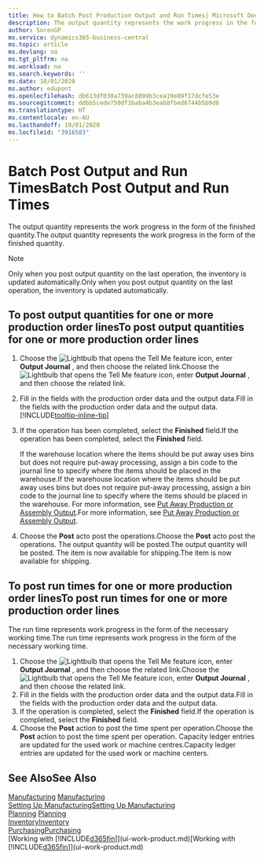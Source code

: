 ```yaml
---
title: How to Batch Post Production Output and Run Times| Microsoft Docs
description: The output quantity represents the work progress in the form of the finished quantity.
author: SorenGP
ms.service: dynamics365-business-central
ms.topic: article
ms.devlang: na
ms.tgt_pltfrm: na
ms.workload: na
ms.search.keywords: ''
ms.date: 10/01/2020
ms.author: edupont
ms.openlocfilehash: db613df030a739ac8899b3cea19e89f17dcfe53e
ms.sourcegitcommit: ddbb5cede750df1baba4b3eab8fbed6744b5b9d6
ms.translationtype: HT
ms.contentlocale: en-AU
ms.lasthandoff: 10/01/2020
ms.locfileid: "3916583"
---
```

# <a name="batch-post-output-and-run-times"></a><span data-ttu-id="3d16a-103">Batch Post Output and Run Times</span><span class="sxs-lookup"><span data-stu-id="3d16a-103">Batch Post Output and Run Times</span></span>
<span data-ttu-id="3d16a-104">The output quantity represents the work progress in the form of the finished quantity.</span><span class="sxs-lookup"><span data-stu-id="3d16a-104">The output quantity represents the work progress in the form of the finished quantity.</span></span>  

> [!NOTE]
> <span data-ttu-id="3d16a-105">Only when you post output quantity on the last operation, the inventory is updated automatically.</span><span class="sxs-lookup"><span data-stu-id="3d16a-105">Only when you post output quantity on the last operation, the inventory is updated automatically.</span></span>  

## <a name="to-post-output-quantities-for-one-or-more-production-order-lines"></a><span data-ttu-id="3d16a-106">To post output quantities for one or more production order lines</span><span class="sxs-lookup"><span data-stu-id="3d16a-106">To post output quantities for one or more production order lines</span></span>
1. <span data-ttu-id="3d16a-107">Choose the ![Lightbulb that opens the Tell Me feature](media/ui-search/search_small.png "Tell me what you want to do") icon, enter **Output Journal** , and then choose the related link.</span><span class="sxs-lookup"><span data-stu-id="3d16a-107">Choose the ![Lightbulb that opens the Tell Me feature](media/ui-search/search_small.png "Tell me what you want to do") icon, enter **Output Journal** , and then choose the related link.</span></span>  
2. <span data-ttu-id="3d16a-108">Fill in the fields with the production order data and the output data.</span><span class="sxs-lookup"><span data-stu-id="3d16a-108">Fill in the fields with the production order data and the output data.</span></span> [!INCLUDE[tooltip-inline-tip](includes/tooltip-inline-tip_md.md)]
3. <span data-ttu-id="3d16a-109">If the operation has been completed, select the **Finished** field.</span><span class="sxs-lookup"><span data-stu-id="3d16a-109">If the operation has been completed, select the **Finished** field.</span></span>  

    <span data-ttu-id="3d16a-110">If the warehouse location where the items should be put away uses bins but does not require put-away processing,  assign a bin code to the journal line to specify where the items should be placed in the warehouse.</span><span class="sxs-lookup"><span data-stu-id="3d16a-110">If the warehouse location where the items should be put away uses bins but does not require put-away processing,  assign a bin code to the journal line to specify where the items should be placed in the warehouse.</span></span> <span data-ttu-id="3d16a-111">For more information, see [Put Away Production or Assembly Output](warehouse-how-to-put-away-production-output.md).</span><span class="sxs-lookup"><span data-stu-id="3d16a-111">For more information, see [Put Away Production or Assembly Output](warehouse-how-to-put-away-production-output.md).</span></span>  

4. <span data-ttu-id="3d16a-112">Choose the **Post** acto post the operations.</span><span class="sxs-lookup"><span data-stu-id="3d16a-112">Choose the **Post** acto post the operations.</span></span> <span data-ttu-id="3d16a-113">The output quantity will be posted.</span><span class="sxs-lookup"><span data-stu-id="3d16a-113">The output quantity will be posted.</span></span> <span data-ttu-id="3d16a-114">The item is now available for shipping.</span><span class="sxs-lookup"><span data-stu-id="3d16a-114">The item is now available for shipping.</span></span>  

## <a name="to-post-run-times-for-one-or-more-production-order-lines"></a><span data-ttu-id="3d16a-115">To post run times for one or more production order lines</span><span class="sxs-lookup"><span data-stu-id="3d16a-115">To post run times for one or more production order lines</span></span>
<span data-ttu-id="3d16a-116">The run time represents work progress in the form of the necessary working time.</span><span class="sxs-lookup"><span data-stu-id="3d16a-116">The run time represents work progress in the form of the necessary working time.</span></span>    

1.  <span data-ttu-id="3d16a-117">Choose the ![Lightbulb that opens the Tell Me feature](media/ui-search/search_small.png "Tell me what you want to do") icon, enter **Output Journal** , and then choose the related link.</span><span class="sxs-lookup"><span data-stu-id="3d16a-117">Choose the ![Lightbulb that opens the Tell Me feature](media/ui-search/search_small.png "Tell me what you want to do") icon, enter **Output Journal** , and then choose the related link.</span></span>  
2. <span data-ttu-id="3d16a-118">Fill in the fields with the production order data and the output data.</span><span class="sxs-lookup"><span data-stu-id="3d16a-118">Fill in the fields with the production order data and the output data.</span></span>  
3.  <span data-ttu-id="3d16a-119">If the operation is completed, select the **Finished** field.</span><span class="sxs-lookup"><span data-stu-id="3d16a-119">If the operation is completed, select the **Finished** field.</span></span>  
4. <span data-ttu-id="3d16a-120">Choose the **Post** action to post the time spent per operation.</span><span class="sxs-lookup"><span data-stu-id="3d16a-120">Choose the **Post** action to post the time spent per operation.</span></span> <span data-ttu-id="3d16a-121">Capacity ledger entries are updated for the used work or machine centres.</span><span class="sxs-lookup"><span data-stu-id="3d16a-121">Capacity ledger entries are updated for the used work or machine centers.</span></span>

## <a name="see-also"></a><span data-ttu-id="3d16a-122">See Also</span><span class="sxs-lookup"><span data-stu-id="3d16a-122">See Also</span></span>  
<span data-ttu-id="3d16a-123">[Manufacturing](production-manage-manufacturing.md)  </span><span class="sxs-lookup"><span data-stu-id="3d16a-123">[Manufacturing](production-manage-manufacturing.md)  </span></span>  
[<span data-ttu-id="3d16a-124">Setting Up Manufacturing</span><span class="sxs-lookup"><span data-stu-id="3d16a-124">Setting Up Manufacturing</span></span>](production-configure-production-processes.md)  
<span data-ttu-id="3d16a-125">[Planning](production-planning.md)    </span><span class="sxs-lookup"><span data-stu-id="3d16a-125">[Planning](production-planning.md)    </span></span>  
[<span data-ttu-id="3d16a-126">Inventory</span><span class="sxs-lookup"><span data-stu-id="3d16a-126">Inventory</span></span>](inventory-manage-inventory.md)  
[<span data-ttu-id="3d16a-127">Purchasing</span><span class="sxs-lookup"><span data-stu-id="3d16a-127">Purchasing</span></span>](purchasing-manage-purchasing.md)  
<span data-ttu-id="3d16a-128">[Working with [!INCLUDE[d365fin](includes/d365fin_md.md)]](ui-work-product.md)</span><span class="sxs-lookup"><span data-stu-id="3d16a-128">[Working with [!INCLUDE[d365fin](includes/d365fin_md.md)]](ui-work-product.md)</span></span>
